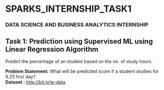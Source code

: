 # SPARKS_INTERNSHIP_TASK1
<h3>DATA SCIENCE AND BUSINESS ANALYTICS INTERNSHIP</h3>
<h2>Task 1: Prediction using Supervised ML using Linear Regression Algorithm</h2>
Predict the percentage of an student based on the no. of study hours. <br>

**Problem Statement:** What will be predicted score if a student studies for 9.25 hrs/ day?  <br>
**Dataset :** http://bit.ly/w-data
